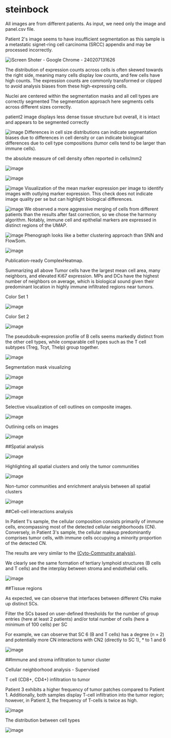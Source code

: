 # steinbock

All images are from different patients.
As input, we need only the image and panel.csv file.

Patient 2's image seems to have insufficient segmentation as this sample is a metastatic signet-ring cell carcinoma (SRCC) appendix and may be processed incorrectly. 

![iScreen Shoter - Google Chrome - 240207131626](https://github.com/Elena983/steinbock/assets/68946912/66f55b23-f3e8-4d8b-91c7-bcc684f4eae1)

The distribution of expression counts across cells is often skewed towards the right side, meaning many cells display low counts, and few cells have high counts. The expression counts are commonly transformed or clipped to avoid analysis biases from these high-expressing cells.

Nuclei are centered within the segmentation masks and all cell types are correctly segmented
The segmentation approach here segments cells across different sizes correctly. 

patient2 image displays less dense tissue structure
but overall,  it is intact and appears to be segmented correctly

![image](https://github.com/Elena983/steinbock/assets/68946912/236fa420-d0ef-4143-8805-45cd1179c209)
Differences in cell size distributions can indicate segmentation biases due to differences in cell density or can indicate biological differences due to cell type compositions (tumor cells tend to be larger than immune cells).

the absolute measure of cell density often reported in cells/mm2 

![image](https://github.com/Elena983/steinbock/assets/68946912/72c1ae24-69ae-44b7-8b39-0e36740fc2d7)

![image](https://github.com/Elena983/steinbock/assets/68946912/e495b953-72ae-4ad1-80ab-038f89133bd0)

![image](https://github.com/Elena983/steinbock/assets/68946912/d02efeb5-2fc6-4a1a-bddf-fcb25ea7805d)
Visualization of the mean marker expression per image to identify images with outlying marker expression. 
This check does not indicate image quality per se but can highlight biological differences.

![image](https://github.com/Elena983/steinbock/assets/68946912/39c8bd2f-68fd-4203-bec0-bc326c5618e7)
We observed a more aggressive merging of cells from different patients than the results after fast correction, so we chose the harmony algorithm. 
Notably, immune cell and epithelial markers are expressed in distinct regions of the UMAP.

![image](https://github.com/Elena983/steinbock/assets/68946912/8f4b8e63-0515-48a2-9f6f-fa35129bef7b)
Phenograph looks like a better clustering approach than SNN and FlowSom.

![image](https://github.com/Elena983/steinbock/assets/68946912/b859cc74-c934-47cd-8f48-ac3fc6e1bef0)

Publication-ready ComplexHeatmap. 

Summarizing all above
Tumor cells have the largest mean cell area, many neighbors, and elevated Ki67 expression.
MPs and DCs have the highest number of neighbors on average, 
which is biological sound given their predominant location in highly immune infiltrated regions near tumors.

Color Set 1

![image](https://github.com/Elena983/steinbock/assets/68946912/fa00867a-fb67-4512-88af-151bb8342566)

Color Set 2

![image](https://github.com/Elena983/steinbock/assets/68946912/0c975ce5-b405-4584-9a1d-72b58a2e829f)


The pseudobulk-expression profile of B cells seems markedly distinct from the other cell types, while comparable cell types such as the T cell subtypes (Treg, Tcyt, Thelp) group together.

![image](https://github.com/Elena983/steinbock/assets/68946912/9bb04f9a-d403-40df-8a14-7ddb1d747a9d)

Segmentation mask visualizing

![image](https://github.com/Elena983/steinbock/assets/68946912/7ef4bafb-a0ce-40a1-86c7-3f8deba536b2)

![image](https://github.com/Elena983/steinbock/assets/68946912/269967bf-ded2-41a4-8427-9ba2649ce8d3)

![image](https://github.com/Elena983/steinbock/assets/68946912/7fcaacf9-3260-4b65-bf99-b5c3d3b88d2f)

Selective visualization of cell outlines on composite images.

![image](https://github.com/Elena983/steinbock/assets/68946912/ce2b059d-12c6-49de-8363-bdf8008c82da)

Outlining cells on images

![image](https://github.com/Elena983/steinbock/assets/68946912/5c443f6d-7b3a-4afd-b0be-7e146e03088f)

##Spatial analysis

![image](https://github.com/Elena983/steinbock/assets/68946912/d713b413-e484-4618-971d-7653d8345af7)

Highlighting all spatial clusters and only the tumor communities

![image](https://github.com/Elena983/steinbock/assets/68946912/48267def-070e-49ce-97b2-4e5234b29e04)

Non-tumor communities and enrichment analysis between all spatial clusters

![image](https://github.com/Elena983/steinbock/assets/68946912/377ea589-4670-451b-a133-4550ee517ca5)

##Cell-cell interactions analysis

In Patient 1's sample, the cellular composition consists primarily of immune cells, encompassing most of the detected cellular neighborhoods (CN). Conversely, in Patient 3's sample, the cellular makeup predominantly comprises tumor cells, with immune cells occupying a minority proportion of the detected CN.

The results are very similar to the [(Cyto-Community analysis)](https://github.com/Elena983/CytoCommunity). 

We clearly see the same formation of tertiary lymphoid structures (B cells and T cells) and the interplay between stroma and endothelial cells.

![image](https://github.com/Elena983/steinbock/assets/68946912/9eada5e0-a60a-4f26-a03e-e48be5e19caf)

##Tissue regions

As expected, we can observe that interfaces between different CNs make up distinct SCs.

Filter the SCs based on user-defined thresholds for the number of group entries (here at least 2 patients) and/or total number of cells (here a minimum of 100 cells) per SC
 
For example, we can observe that SC 6 (B and T cells) has a degree (n = 2) and potentially more CN interactions with CN2 (directly to SC 1), * to 1 and 6

![image](https://github.com/Elena983/steinbock/assets/68946912/9796d469-4222-4868-b992-3edeeb90cbc0)

##Immune and stroma infiltration to tumor cluster

Cellular neighborhood analysis - Supervised

T cell (CD8+, CD4+) infiltration to tumor

Patient 3 exhibits a higher frequency of tumor patches compared to Patient 1. Additionally, both samples display T-cell infiltration into the tumor region; however, in Patient 3, the frequency of T-cells is twice as high.

![image](https://github.com/Elena983/steinbock/assets/68946912/b57f25ed-f9c5-47e2-9ea5-1fbaa7fe5f86)

The distribution between cell types 

![image](https://github.com/Elena983/steinbock/assets/68946912/6556a564-eb7b-4cc4-b1df-99e979c7db65)







